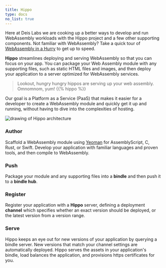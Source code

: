 ```yaml
---
title: Hippo
type: docs
no_list: true
---
```


Here at Deis Labs we are cooking up a better ways to develop and run WebAssembly workloads with the Hippo project and a few other supporting components. Not familiar with WebAssembly? Take a quick tour of [WebAssembly in a Hurry][wasm] to get up to speed.

**Hippo** streamlines deploying and serving WebAssembly so that you can focus on your app.
You can package your Web Assembly module with any supporting files, such as static HTML files and images, and then deploy your application to a server optimized for WebAssembly services.


> Lookout, hungry hungry hippos are serving up your web assembly. Omnomnom, yum! {{% hippo %}}


Our goal is a Platform as a Service (PaaS) that makes it easier for a developer to create a WebAssembly module and quickly get it up and running, without having to dive into the complexities of hosting.

![drawing of Hippo architecture](/images/hippo-architecture.png)

### <i class="fas fa-file-code"></i> Author

Scaffold a WebAssembly module using [Yeoman] for AssemblyScript, C, Rust, or Swift.
Develop your application with familiar languages and proven tools, and then compile to WebAssembly.

[Yeoman]: https://yeoman.io/

### <i class="fas fa-rocket"></i> Push

Package your module and any supporting files into a **bindle** and then push it to a **bindle hub**.

### <i class="fas fa-user-plus"></i> Register

Register your application with a **Hippo** server, defining a deployment **channel** which specifies whether an exact version should be deployed, or the latest version from a version range.

### <i class="fas fa-play"></i> Serve

Hippo keeps an eye out for new versions of your application by querying a bindle server.
New versions that match your channel settings are automatically deployed.
Hippo serves the assets in your application's bindle, load balances the application, and provisions https certificates for you.

[wasm]: webassembly/